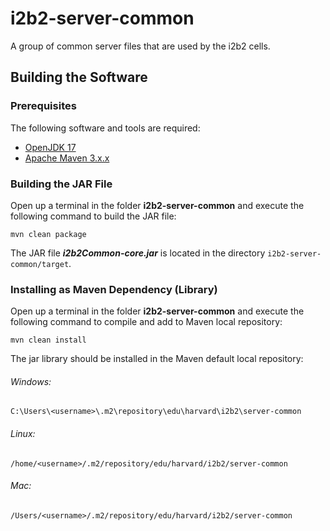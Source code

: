 # i2b2-server-common
A group of common server files that are used by the i2b2 cells.

## Building the Software

### Prerequisites

The following software and tools are required:

- [OpenJDK 17](https://docs.microsoft.com/en-us/java/openjdk/download)
- [Apache Maven 3.x.x](https://maven.apache.org/download.cgi)

### Building the JAR File

Open up a terminal in the folder **i2b2-server-common** and execute the following command to build the JAR file:

```
mvn clean package
```

The JAR file ***i2b2Common-core.jar*** is located in the directory ```i2b2-server-common/target```.

### Installing as Maven Dependency (Library)

Open up a terminal in the folder **i2b2-server-common** and execute the following command to compile and add to Maven local repository:

```
mvn clean install
```

The jar library should be installed in the Maven default local repository:

###### Windows:

```
C:\Users\<username>\.m2\repository\edu\harvard\i2b2\server-common
```

###### Linux:

```
/home/<username>/.m2/repository/edu/harvard/i2b2/server-common
```

###### Mac:

```
/Users/<username>/.m2/repository/edu/harvard/i2b2/server-common
```
